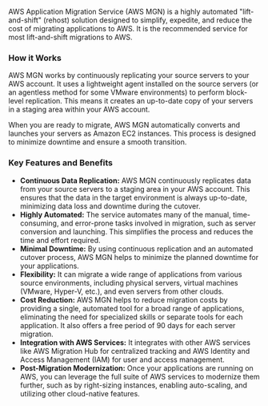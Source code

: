 
AWS Application Migration Service (AWS MGN) is a highly automated "lift-and-shift" (rehost) solution designed to simplify, expedite, and reduce the cost of migrating applications to AWS. It is the recommended service for most lift-and-shift migrations to AWS.

### How it Works

AWS MGN works by continuously replicating your source servers to your AWS account. It uses a lightweight agent installed on the source servers (or an agentless method for some VMware environments) to perform block-level replication. This means it creates an up-to-date copy of your servers in a staging area within your AWS account.

When you are ready to migrate, AWS MGN automatically converts and launches your servers as Amazon EC2 instances. This process is designed to minimize downtime and ensure a smooth transition.

### Key Features and Benefits

* **Continuous Data Replication:** AWS MGN continuously replicates data from your source servers to a staging area in your AWS account. This ensures that the data in the target environment is always up-to-date, minimizing data loss and downtime during the cutover.
* **Highly Automated:** The service automates many of the manual, time-consuming, and error-prone tasks involved in migration, such as server conversion and launching. This simplifies the process and reduces the time and effort required.
* **Minimal Downtime:** By using continuous replication and an automated cutover process, AWS MGN helps to minimize the planned downtime for your applications.
* **Flexibility:** It can migrate a wide range of applications from various source environments, including physical servers, virtual machines (VMware, Hyper-V, etc.), and even servers from other clouds.
* **Cost Reduction:** AWS MGN helps to reduce migration costs by providing a single, automated tool for a broad range of applications, eliminating the need for specialized skills or separate tools for each application. It also offers a free period of 90 days for each server migration.
* **Integration with AWS Services:** It integrates with other AWS services like AWS Migration Hub for centralized tracking and AWS Identity and Access Management (IAM) for user and access management.
* **Post-Migration Modernization:** Once your applications are running on AWS, you can leverage the full suite of AWS services to modernize them further, such as by right-sizing instances, enabling auto-scaling, and utilizing other cloud-native features.
